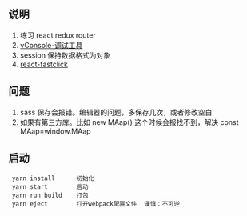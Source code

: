 ## 说明
 1. 练习 react redux router
 2.  [vConsole-调试工具](https://github.com/Tencent/vConsole/blob/dev/README_CN.md)
 3.  session 保持数据格式为对象
 4.  [react-fastclick](https://github.com/JakeSidSmith/react-fastclick)
## 问题
 1. sass 保存会报错。编辑器的问题，多保存几次，或者修改空白
 2. 如果有第三方库。比如 new MAap() 这个时候会报找不到，解决 const MAap=window.MAap 
 
## 启动
 ```
  yarn install      初始化
  yarn start        启动
  yarn run build    打包
  yarn eject        打开webpack配置文件  谨慎：不可逆
 ```

